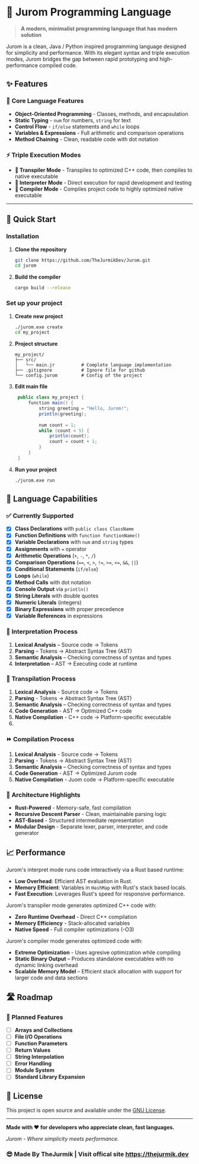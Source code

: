 # 🚀 Jurom Programming Language

> **A modern, minimalist programming language that has modern solution**

Jurom is a clean, Java / Python inspired programming language designed for simplicity and performance. With its elegant syntax and triple execution modes, Jurom bridges the gap between rapid prototyping and high-performance compiled code.

## ✨ Features

### 🎯 **Core Language Features**
- **Object-Oriented Programming** - Classes, methods, and encapsulation
- **Static Typing** - `num` for numbers, `string` for text
- **Control Flow** - `if/else` statements and `while` loops
- **Variables & Expressions** - Full arithmetic and comparison operations
- **Method Chaining** - Clean, readable code with dot notation

### ⚡ **Triple Execution Modes**
- **🔧 Transpiler Mode** - Transpiles to optimized C++ code, then compiles to native executable
- **🚀 Interpreter Mode** - Direct execution for rapid development and testing
- **👷 Compiler Mode** - Compiles project code to highly optimized native executable

---

## 🚀 Quick Start

### Installation
1. **Clone the repository**
   ```bash
   git clone https://github.com/TheJurmikDev/Jurom.git
   cd jurom
   ```

2. **Build the compiler**
   ```bash
   cargo build --release
   ```

### Set up your project
1. **Create new project**
   ```bash
   ./jurom.exe create
   cd my_project
   ```

2. **Project structure**
   ```text
   my_project/
   ├── src/
   │   └── main.jr          # Complete language implementation
   ├── .gitignore           # Ignore file for github
   └── config.jurom         # Config of the project
   ```

3. **Edit main file** 
   ```java
    public class my_project {
        function main() {
            string greeting = "Hello, Jurom!";
            println(greeting);
        
            num count = 1;
            while (count < 5) {
                println(count);
                count = count + 1;
            }
        }
    }
    ```

4. **Run your project**
    ```bash
    ./jurom.exe run
    ```

## 🎯 Language Capabilities

### ✅ **Currently Supported**
- [x] **Class Declarations** with `public class ClassName`
- [x] **Function Definitions** with `function functionName()`
- [x] **Variable Declarations** with `num` and `string` types
- [x] **Assignments** with `=` operator
- [x] **Arithmetic Operations** (`+`, `-`, `*`, `/`)
- [x] **Comparison Operations** (`==`, `<`, `>`, `!=`, `>=`, `<=`, `&&`, `||`)
- [x] **Conditional Statements** (`if/else`)
- [x] **Loops** (`while`)
- [x] **Method Calls** with dot notation
- [x] **Console Output** via `println()`
- [x] **String Literals** with double quotes
- [x] **Numeric Literals** (integers)
- [x] **Binary Expressions** with proper precedence
- [x] **Variable References** in expressions

### 🔀 **Interpretation Process**
1. **Lexical Analysis** – Source code → Tokens
2. **Parsing** – Tokens → Abstract Syntax Tree (AST)
3. **Semantic Analysis** – Checking correctness of syntax and types
4. **Interpretation** – AST → Executing code at runtime

### 🔄 **Transpilation Process**
1. **Lexical Analysis** - Source code → Tokens
2. **Parsing** - Tokens → Abstract Syntax Tree (AST)
3. **Semantic Analysis** – Checking correctness of syntax and types
4. **Code Generation** - AST → Optimized C++ code
5. **Native Compilation** - C++ code → Platform-specific executable
6. 
### ⏩ **Compilation Process**
1. **Lexical Analysis** - Source code → Tokens
2. **Parsing** - Tokens → Abstract Syntax Tree (AST)
3. **Semantic Analysis** – Checking correctness of syntax and types
4. **Code Generation** - AST → Optimized Jurom code
5. **Native Compilation** - Juom code → Platform-specific executable

### 🎨 **Architecture Highlights**
- **Rust-Powered** - Memory-safe, fast compilation
- **Recursive Descent Parser** - Clean, maintainable parsing logic
- **AST-Based** - Structured intermediate representation
- **Modular Design** - Separate lexer, parser, interpreter, and code generator

## 📈 Performance

Jurom's interpret mode runs code interactively via a Rust based runtime:
- **Low Overhead**: Efficient AST evaluation in Rust.
- **Memory Efficient**: Variables in `HashMap` with Rust's stack based locals.
- **Fast Execution**: Leverages Rust's speed for responsive performance.

Jurom's transpiler mode generates optimized C++ code with:
- **Zero Runtime Overhead** - Direct C++ compilation
- **Memory Efficiency** - Stack-allocated variables
- **Native Speed** - Full compiler optimizations (-O3)

Jurom's compiler mode generates optimized code with:
- **Extreme Optimization** - Uses agresive optimization while compiling
- **Static Binary Output** – Produces standalone executables with no dynamic linking overhead
- **Scalable Memory Model** – Efficient stack allocation with support for larger code and data sections

## 🛣️ Roadmap

### 🎯 **Planned Features**
- [ ] **Arrays and Collections**
- [ ] **File I/O Operations**
- [ ] **Function Parameters**
- [ ] **Return Values**
- [ ] **String Interpolation**
- [ ] **Error Handling**
- [ ] **Module System**
- [ ] **Standard Library Expansion**

## 📄 License

This project is open source and available under the [GNU License](LICENSE).

---

**Made with ❤️ for developers who appreciate clean, fast languages.**

*Jurom - Where simplicity meets performance.*

### 😎 Made By TheJurmik | Visit offical site https://thejurmik.dev